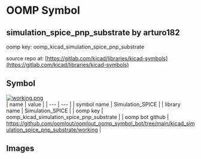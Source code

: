 # OOMP Symbol  
## simulation_spice_pnp_substrate  by arturo182  
  
oomp key: oomp_kicad_simulation_spice_pnp_substrate  
  
source repo at: [https://gitlab.com/kicad/libraries/kicad-symbols](https://gitlab.com/kicad/libraries/kicad-symbols)  
## Symbol  
  
[![working.png](working_600.png)](working.png)  
| name | value | 
| --- | --- | 
| symbol name | Simulation_SPICE | 
| library name | Simulation_SPICE | 
| oomp key | oomp_kicad_simulation_spice_pnp_substrate | 
| oomp bot github | https://github.com/oomlout/oomlout_oomp_symbol_bot/tree/main/kicad_simulation_spice_pnp_substrate/working | 
## Images  
